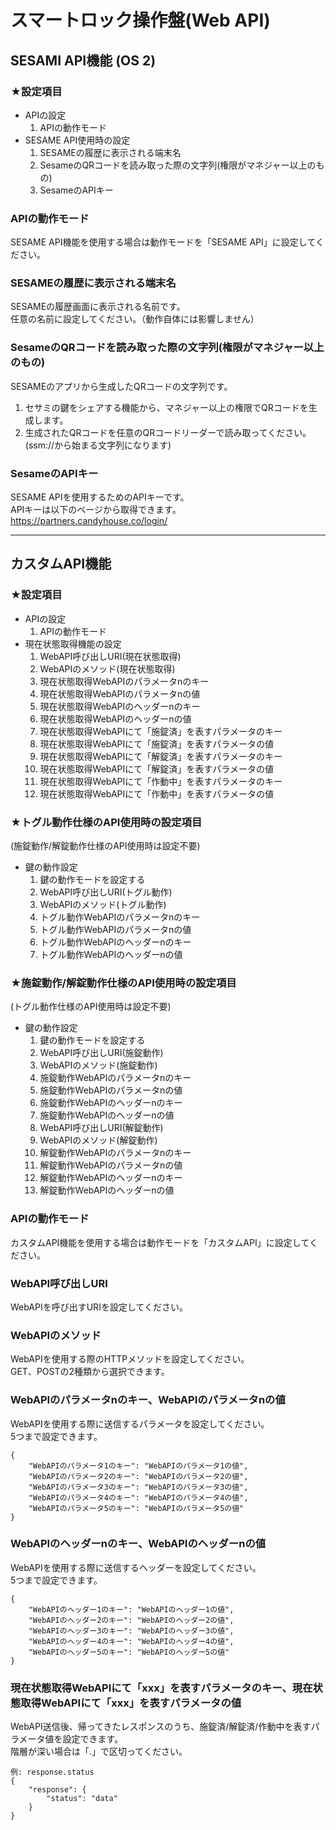 # スマートロック操作盤(Web API)

## SESAMI API機能 (OS 2)
### ★設定項目
- APIの設定
    1. APIの動作モード
- SESAME API使用時の設定
    1. SESAMEの履歴に表示される端末名
    2. SesameのQRコードを読み取った際の文字列(権限がマネジャー以上のもの)
    3. SesameのAPIキー

### APIの動作モード
SESAME API機能を使用する場合は動作モードを「SESAME API」に設定してください。

### SESAMEの履歴に表示される端末名
SESAMEの履歴画面に表示される名前です。  
任意の名前に設定してください。（動作自体には影響しません）

### SesameのQRコードを読み取った際の文字列(権限がマネジャー以上のもの)
SESAMEのアプリから生成したQRコードの文字列です。
1. セサミの鍵をシェアする機能から、マネジャー以上の権限でQRコードを生成します。
2. 生成されたQRコードを任意のQRコードリーダーで読み取ってください。(ssm://から始まる文字列になります)

### SesameのAPIキー
SESAME APIを使用するためのAPIキーです。  
APIキーは以下のページから取得できます。  
https://partners.candyhouse.co/login/

---

## カスタムAPI機能
### ★設定項目
- APIの設定
    1. APIの動作モード
- 現在状態取得機能の設定
    1. WebAPI呼び出しURI(現在状態取得)
    2. WebAPIのメソッド(現在状態取得)
    3. 現在状態取得WebAPIのパラメータnのキー
    4. 現在状態取得WebAPIのパラメータnの値
    5. 現在状態取得WebAPIのヘッダーnのキー
    6. 現在状態取得WebAPIのヘッダーnの値
    7. 現在状態取得WebAPIにて「施錠済」を表すパラメータのキー
    8. 現在状態取得WebAPIにて「施錠済」を表すパラメータの値
    9. 現在状態取得WebAPIにて「解錠済」を表すパラメータのキー
    10. 現在状態取得WebAPIにて「解錠済」を表すパラメータの値
    11. 現在状態取得WebAPIにて「作動中」を表すパラメータのキー
    12. 現在状態取得WebAPIにて「作動中」を表すパラメータの値

### ★トグル動作仕様のAPI使用時の設定項目
(施錠動作/解錠動作仕様のAPI使用時は設定不要)
- 鍵の動作設定
    1. 鍵の動作モードを設定する
    2. WebAPI呼び出しURI(トグル動作)
    3. WebAPIのメソッド(トグル動作)
    4. トグル動作WebAPIのパラメータnのキー
    5. トグル動作WebAPIのパラメータnの値
    6. トグル動作WebAPIのヘッダーnのキー
    7. トグル動作WebAPIのヘッダーnの値

### ★施錠動作/解錠動作仕様のAPI使用時の設定項目
(トグル動作仕様のAPI使用時は設定不要)
- 鍵の動作設定
    1. 鍵の動作モードを設定する
    2. WebAPI呼び出しURI(施錠動作)
    3. WebAPIのメソッド(施錠動作)
    4. 施錠動作WebAPIのパラメータnのキー
    5. 施錠動作WebAPIのパラメータnの値
    6. 施錠動作WebAPIのヘッダーnのキー
    7. 施錠動作WebAPIのヘッダーnの値
    8. WebAPI呼び出しURI(解錠動作)
    9. WebAPIのメソッド(解錠動作)
    10. 解錠動作WebAPIのパラメータnのキー
    11. 解錠動作WebAPIのパラメータnの値
    12. 解錠動作WebAPIのヘッダーnのキー
    13. 解錠動作WebAPIのヘッダーnの値

### APIの動作モード
カスタムAPI機能を使用する場合は動作モードを「カスタムAPI」に設定してください。

### WebAPI呼び出しURI
WebAPIを呼び出すURIを設定してください。

### WebAPIのメソッド
WebAPIを使用する際のHTTPメソッドを設定してください。  
GET、POSTの2種類から選択できます。

### WebAPIのパラメータnのキー、WebAPIのパラメータnの値
WebAPIを使用する際に送信するパラメータを設定してください。  
5つまで設定できます。
```
{
    "WebAPIのパラメータ1のキー": "WebAPIのパラメータ1の値",
    "WebAPIのパラメータ2のキー": "WebAPIのパラメータ2の値",
    "WebAPIのパラメータ3のキー": "WebAPIのパラメータ3の値",
    "WebAPIのパラメータ4のキー": "WebAPIのパラメータ4の値",
    "WebAPIのパラメータ5のキー": "WebAPIのパラメータ5の値"
}
```

### WebAPIのヘッダーnのキー、WebAPIのヘッダーnの値
WebAPIを使用する際に送信するヘッダーを設定してください。  
5つまで設定できます。
```
{
    "WebAPIのヘッダー1のキー": "WebAPIのヘッダー1の値",
    "WebAPIのヘッダー2のキー": "WebAPIのヘッダー2の値",
    "WebAPIのヘッダー3のキー": "WebAPIのヘッダー3の値",
    "WebAPIのヘッダー4のキー": "WebAPIのヘッダー4の値",
    "WebAPIのヘッダー5のキー": "WebAPIのヘッダー5の値"
}
```
### 現在状態取得WebAPIにて「xxx」を表すパラメータのキー、現在状態取得WebAPIにて「xxx」を表すパラメータの値
WebAPI送信後、帰ってきたレスポンスのうち、施錠済/解錠済/作動中を表すパラメータ値を設定できます。  
階層が深い場合は「.」で区切ってください。
```
例: response.status
{
    "response": {
        "status": "data"
    }
}
```
